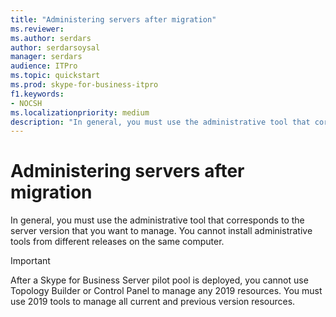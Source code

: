 ```yaml
---
title: "Administering servers after migration"
ms.reviewer: 
ms.author: serdars
author: serdarsoysal
manager: serdars
audience: ITPro
ms.topic: quickstart
ms.prod: skype-for-business-itpro
f1.keywords:
- NOCSH
ms.localizationpriority: medium
description: "In general, you must use the administrative tool that corresponds to the server version that you want to manage."
---
```


# Administering servers after migration

In general, you must use the administrative tool that corresponds to the server version that you want to manage. You cannot install administrative tools from different releases on the same computer.
  
> [!IMPORTANT]
> After a Skype for Business Server pilot pool is deployed, you cannot use Topology Builder or Control Panel to manage any 2019 resources. You must use 2019 tools to manage all current and previous version resources. 
  
